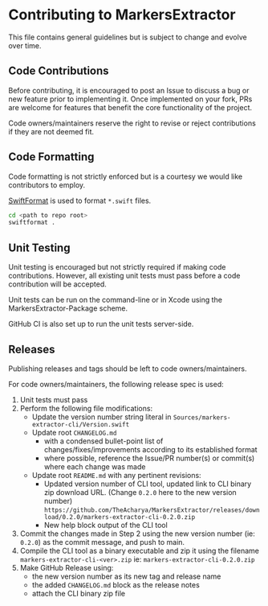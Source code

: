 # Contributing to MarkersExtractor

This file contains general guidelines but is subject to change and evolve over time.

## Code Contributions

Before contributing, it is encouraged to post an Issue to discuss a bug or new feature prior to implementing it. Once implemented on your fork, PRs are welcome for features that benefit the core functionality of the project.

Code owners/maintainers reserve the right to revise or reject contributions if they are not deemed fit.

## Code Formatting

Code formatting is not strictly enforced but is a courtesy we would like contributors to employ.

[SwiftFormat](https://github.com/nicklockwood/SwiftFormat) is used to format `*.swift` files.

```bash
cd <path to repo root>
swiftformat .
```

## Unit Testing

Unit testing is encouraged but not strictly required if making code contributions. However, all existing unit tests must pass before a code contribution will be accepted.

Unit tests can be run on the command-line or in Xcode using the MarkersExtractor-Package scheme.

GitHub CI is also set up to run the unit tests server-side.

## Releases

Publishing releases and tags should be left to code owners/maintainers.

For code owners/maintainers, the following release spec is used:

1. Unit tests must pass
2. Perform the following file modifications:
   - Update the version number string literal in `Sources/markers-extractor-cli/Version.swift`
   - Update root `CHANGELOG.md`
     - with a condensed bullet-point list of changes/fixes/improvements according to its established format
     - where possible, reference the Issue/PR number(s) or commit(s) where each change was made
   - Update root `README.md` with any pertinent revisions:
     - Updated version number of CLI tool, updated link to CLI binary zip download URL.
       (Change `0.2.0` here to the new version number)
       `https://github.com/TheAcharya/MarkersExtractor/releases/download/0.2.0/markers-extractor-cli-0.2.0.zip`
     - New help block output of the CLI tool
3. Commit the changes made in Step 2 using the new version number (ie: `0.2.0`) as the commit message, and push to main.
4. Compile the CLI tool as a binary executable and zip it using the filename `markers-extractor-cli-<ver>.zip`
   ie: `markers-extractor-cli-0.2.0.zip`
5. Make GitHub Release using:
   - the new version number as its new tag and release name
   - the added `CHANGELOG.md` block as the release notes
   - attach the CLI binary zip file
